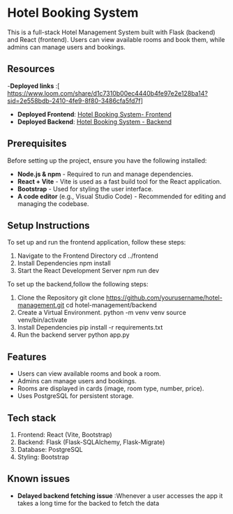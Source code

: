 # Hotel Booking System
This is a full-stack Hotel Management System built with Flask (backend) and React (frontend). Users can view available rooms and book them, while admins can manage users and bookings.

## Resources
-**Deployed links** :[ https://www.loom.com/share/d1c7310b00ec4440b4fe97e2e128ba14?sid=2e558bdb-2410-4fe9-8f80-3486cfa5fd7f] 
- **Deployed Frontend**: [Hotel Booking System- Frontend](https://roombooking-self.vercel.app/)
- **Deployed Backend**: [Hotel Booking System - Backend](https://hotel-booking-system-xvqy.onrender.com)

## Prerequisites
Before setting up the project, ensure you have the following installed:
- **Node.js & npm** - Required to run and manage dependencies.
- **React + Vite** - Vite is used as a fast build tool for the React application.
- **Bootstrap** - Used for styling the user interface.
- **A code editor** (e.g., Visual Studio Code) - Recommended for editing and managing the codebase.

## Setup Instructions
To set up and run the frontend application, follow these steps:
1. Navigate to the Frontend Directory
    cd ../frontend
2. Install Dependencies
    npm install
3. Start the React Development Server
    npm run dev

To set up the backend,follow the following steps:
1. Clone the Repository
    git clone https://github.com/yourusername/hotel-management.git
    cd hotel-management/backend
2. Create a Virtual Environment.
    python -m venv venv
    source venv/bin/activate
3. Install Dependencies
    pip install -r requirements.txt
4. Run the backend server
    python app.py

## Features

- Users can view available rooms and book a room.
- Admins can manage users and bookings.
- Rooms are displayed in cards (image, room type, number, price).
- Uses PostgreSQL for persistent storage.

## Tech stack 
 1. Frontend: React (Vite, Bootstrap)
 2. Backend: Flask (Flask-SQLAlchemy, Flask-Migrate)
 3. Database: PostgreSQL
 4. Styling: Bootstrap

 ## Known issues 
 - **Delayed backend fetching issue** :Whenever a user accesses the app it takes a long time for the backed to fetch the data
  
